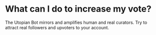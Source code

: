 # What can I do to increase my vote?

The Utopian Bot mirrors and amplifies human and real curators. Try to attract real followers and upvoters to your account.
